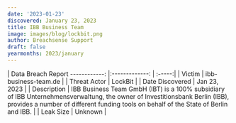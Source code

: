 ```yaml
---
date: '2023-01-23'
discovered: January 23, 2023
title: IBB Business Team
image: images/blog/lockbit.png
author: Breachsense Support
draft: false
yearmonths: 2023/january
---
```



| Data Breach Report
------------:     |:-------------:    | :-----:|
| Victim      | ibb-business-team.de      | 
| Threat Actor      | LockBit      | 
| Date Discovered      | Jan 23, 2023      | 
| Description      | IBB Business Team GmbH (IBT) is a 100% subsidiary of IBB Unternehmensverwaltung, the owner of Investitionsbank Berlin (IBB), provides a number of different funding tools on behalf of the State of Berlin and IBB.      | 
| Leak Size      | Unknown      | 

